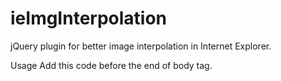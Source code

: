 # ieImgInterpolation
jQuery plugin for better image interpolation in Internet Explorer.

Usage
Add this code before the end of body tag.
<script type="text/javascript" src="assets/js/ieImgInterpolation.min.js"></script>
